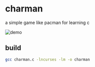 # charman
a simple game like pacman for learning c

![demo](https://github.com/ConfusedCharacter/charman/blob/ea55d2def18ef22b533e53198115cc9eb4ce2de0/demo.gif)

## build 
```bash
gcc charman.c -lncurses -lm -o charman
```
